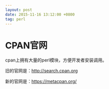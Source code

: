 ```yaml
---
layout: post
date: 2015-11-16 13:12:00 +0800
tag: perl
---
```


# CPAN官网

cpan上拥有大量的perl模块，方便开发者安装调用。

旧的官网是：<http://search.cpan.org>

新的官网是：<https://metacpan.org/>
